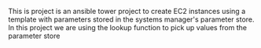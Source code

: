 This is project is an ansible tower project to create EC2 instances using a template with parameters stored in the systems manager's parameter
store. In this project we are using the lookup function to pick up values from the parameter store
